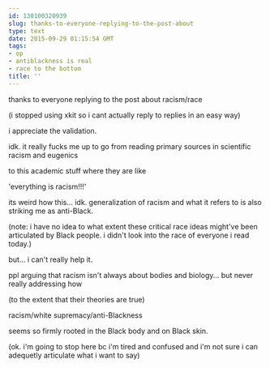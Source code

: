 ```yaml
---
id: 130100320939
slug: thanks-to-everyone-replying-to-the-post-about
type: text
date: 2015-09-29 01:15:54 GMT
tags:
- op
- antiblackness is real
- race to the bottom
title: ''
---
```

thanks to everyone replying to the post about racism/race

(i stopped using xkit so i cant actually reply to replies in an easy way)

i appreciate the validation.

idk. it really fucks me up to go from reading primary sources in scientific racism and eugenics

to this academic stuff where they are like

'everything is racism!!!'

its weird how this... idk. generalization of racism and what it refers to is also striking me as anti-Black.

(note: i have no idea to what extent these critical race ideas might've been articulated by Black people. i didn't look into the race of everyone i read today.)

but... i can't really help it.

ppl arguing that racism isn't always about bodies and biology... but never really addressing how

(to the extent that their theories are true)

racism/white supremacy/anti-Blackness

seems so firmly rooted in the Black body and on Black skin.

(ok. i'm going to stop here bc i'm tired and confused and i'm not sure i can adequetly articulate what i want to say)